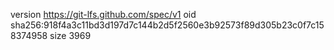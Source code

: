 version https://git-lfs.github.com/spec/v1
oid sha256:918f4a3c11bd3d197d7c144b2d5f2560e3b92573f89d305b23c0f7c158374958
size 3969
